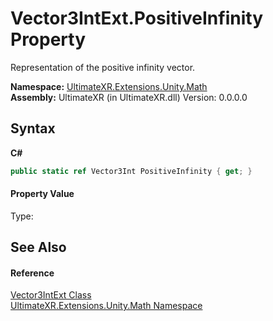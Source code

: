 # Vector3IntExt.PositiveInfinity Property 
 

Representation of the positive infinity vector.

**Namespace:**&nbsp;<a href="N_UltimateXR_Extensions_Unity_Math">UltimateXR.Extensions.Unity.Math</a><br />**Assembly:**&nbsp;UltimateXR (in UltimateXR.dll) Version: 0.0.0.0

## Syntax

**C#**<br />
``` C#
public static ref Vector3Int PositiveInfinity { get; }
```


#### Property Value
Type: 

## See Also


#### Reference
<a href="T_UltimateXR_Extensions_Unity_Math_Vector3IntExt">Vector3IntExt Class</a><br /><a href="N_UltimateXR_Extensions_Unity_Math">UltimateXR.Extensions.Unity.Math Namespace</a><br />